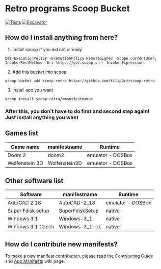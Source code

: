 # Retro programs Scoop Bucket

[![Tests](https://github.com/filip2cz/scoop-retro/actions/workflows/ci.yml/badge.svg)](https://github.com/filip2cz/scoop-retro/actions/workflows/ci.yml) [![Excavator](https://github.com/filip2cz/scoop-retro/actions/workflows/excavator.yml/badge.svg)](https://github.com/filip2cz/scoop-retro/actions/workflows/excavator.yml)

## How do I install anything from here?

1. Install scoop if you did not already
```pwsh
Set-ExecutionPolicy -ExecutionPolicy RemoteSigned -Scope CurrentUser; Invoke-RestMethod -Uri https://get.scoop.sh | Invoke-Expression
```

2. Add this bucket into scoop
```pwsh
scoop bucket add scoop-retro https://github.com/filip2cz/scoop-retro
```

3. Install app you want
```pwsh
scoop install scoop-retro/<manifestname>
```

### After this, you don't have to do first and second step again! Just install anything you want

## Games list

| Game name         | manifestname  | Runtime           |
| ----------------- | ------------- | ----------------- |
| Doom 2            | doom2         | emulator - DOSBox |
| Wolfenstein 3D    | Wolfenstein3D | emulator - DOSBox |

## Other software list

| Software          | manifestname      | Runtime           |
| ----------------- | ----------------- | ----------------- |
| AutoCAD 2.18      | AutoCAD-2_18      | emulator - DOSBox |
| Super Fdisk setup | SuperFdiskSetup   | native            |
| Windows 3.1       | Windows-3_1       | native            |
| Windows 3.1 Czech | Windows-3_1-cz    | native            |

## How do I contribute new manifests?

To make a new manifest contribution, please read the [Contributing
Guide](https://github.com/ScoopInstaller/.github/blob/main/.github/CONTRIBUTING.md)
and [App Manifests](https://github.com/ScoopInstaller/Scoop/wiki/App-Manifests)
wiki page.
